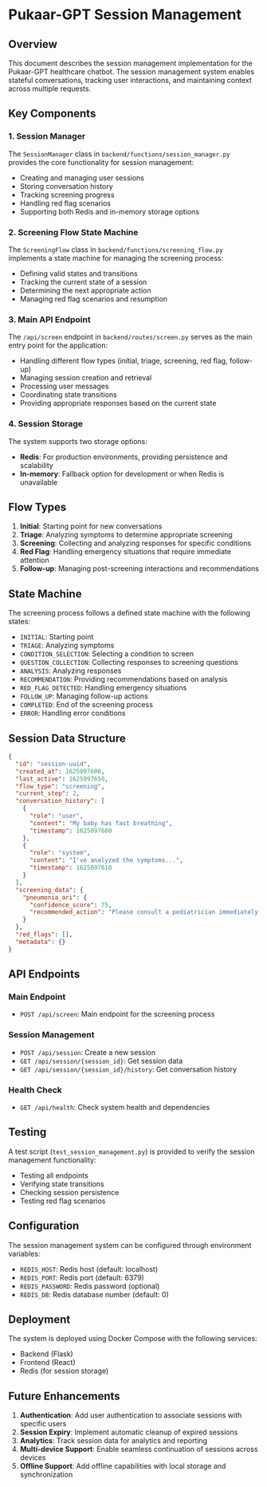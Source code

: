 # Pukaar-GPT Session Management

## Overview
This document describes the session management implementation for the Pukaar-GPT healthcare chatbot. The session management system enables stateful conversations, tracking user interactions, and maintaining context across multiple requests.

## Key Components

### 1. Session Manager
The `SessionManager` class in `backend/functions/session_manager.py` provides the core functionality for session management:
- Creating and managing user sessions
- Storing conversation history
- Tracking screening progress
- Handling red flag scenarios
- Supporting both Redis and in-memory storage options

### 2. Screening Flow State Machine
The `ScreeningFlow` class in `backend/functions/screening_flow.py` implements a state machine for managing the screening process:
- Defining valid states and transitions
- Tracking the current state of a session
- Determining the next appropriate action
- Managing red flag scenarios and resumption

### 3. Main API Endpoint
The `/api/screen` endpoint in `backend/routes/screen.py` serves as the main entry point for the application:
- Handling different flow types (initial, triage, screening, red flag, follow-up)
- Managing session creation and retrieval
- Processing user messages
- Coordinating state transitions
- Providing appropriate responses based on the current state

### 4. Session Storage
The system supports two storage options:
- **Redis**: For production environments, providing persistence and scalability
- **In-memory**: Fallback option for development or when Redis is unavailable

## Flow Types

1. **Initial**: Starting point for new conversations
2. **Triage**: Analyzing symptoms to determine appropriate screening
3. **Screening**: Collecting and analyzing responses for specific conditions
4. **Red Flag**: Handling emergency situations that require immediate attention
5. **Follow-up**: Managing post-screening interactions and recommendations

## State Machine

The screening process follows a defined state machine with the following states:
- `INITIAL`: Starting point
- `TRIAGE`: Analyzing symptoms
- `CONDITION_SELECTION`: Selecting a condition to screen
- `QUESTION_COLLECTION`: Collecting responses to screening questions
- `ANALYSIS`: Analyzing responses
- `RECOMMENDATION`: Providing recommendations based on analysis
- `RED_FLAG_DETECTED`: Handling emergency situations
- `FOLLOW_UP`: Managing follow-up actions
- `COMPLETED`: End of the screening process
- `ERROR`: Handling error conditions

## Session Data Structure

```json
{
  "id": "session-uuid",
  "created_at": 1625097600,
  "last_active": 1625097650,
  "flow_type": "screening",
  "current_step": 2,
  "conversation_history": [
    {
      "role": "user",
      "content": "My baby has fast breathing",
      "timestamp": 1625097600
    },
    {
      "role": "system",
      "content": "I've analyzed the symptoms...",
      "timestamp": 1625097610
    }
  ],
  "screening_data": {
    "pneumonia_ari": {
      "confidence_score": 75,
      "recommended_action": "Please consult a pediatrician immediately."
    }
  },
  "red_flags": [],
  "metadata": {}
}
```

## API Endpoints

### Main Endpoint
- `POST /api/screen`: Main endpoint for the screening process

### Session Management
- `POST /api/session`: Create a new session
- `GET /api/session/{session_id}`: Get session data
- `GET /api/session/{session_id}/history`: Get conversation history

### Health Check
- `GET /api/health`: Check system health and dependencies

## Testing

A test script (`test_session_management.py`) is provided to verify the session management functionality:
- Testing all endpoints
- Verifying state transitions
- Checking session persistence
- Testing red flag scenarios

## Configuration

The session management system can be configured through environment variables:
- `REDIS_HOST`: Redis host (default: localhost)
- `REDIS_PORT`: Redis port (default: 6379)
- `REDIS_PASSWORD`: Redis password (optional)
- `REDIS_DB`: Redis database number (default: 0)

## Deployment

The system is deployed using Docker Compose with the following services:
- Backend (Flask)
- Frontend (React)
- Redis (for session storage)

## Future Enhancements

1. **Authentication**: Add user authentication to associate sessions with specific users
2. **Session Expiry**: Implement automatic cleanup of expired sessions
3. **Analytics**: Track session data for analytics and reporting
4. **Multi-device Support**: Enable seamless continuation of sessions across devices
5. **Offline Support**: Add offline capabilities with local storage and synchronization 